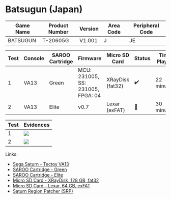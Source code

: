 # Batsugun (Japan)

| Game Name | Product Number | Version | Area Code | Peripheral Code |
| --------- | -------------- | ------- | --------- | --------------- |
| BATSUGUN  | T-20605G       | V1.001  | J         | JE              |

| Test | Console | SAROO Cartridge | Firmware                          | Micro SD Card    | Status             | Time Played |
| ---- | ------- | --------------- | --------------------------------- | ---------------- | ------------------ | ----------- |
| 1    | VA13    | Green           | MCU: 231005, SS: 231005, FPGA: 04 | XRayDisk (fat32) | :heavy_check_mark: | 22 minutes  |
| 2    | VA13    | Elite           | v0.7                              | Lexar (exFAT)    | :100:              | 30 minutes  |

| Test | Evidences                                                                                        |
| ---- | ------------------------------------------------------------------------------------------------ |
| 1    | [![](https://img.youtube.com/vi/N2WCQMnKZaY/0.jpg)](https://www.youtube.com/watch?v=N2WCQMnKZaY) |
| 2    | [![](https://img.youtube.com/vi/I-hn8KMq9ag/0.jpg)](https://www.youtube.com/watch?v=I-hn8KMq9ag) |

Links:

- [Sega Saturn - Tectoy VA13](../../../../Info/Consoles/VA13/README.md)
- [SAROO Cartridge - Green](../../../../Info/Cartridges/RetroGameParadiseStore/1.32F/README.md)
- [SAROO Cartridge - Elite](../../../../Info/Cartridges/GuangzhouSanStarOnlineShop/1.6/README.md)
- [Micro SD Card - XRayDisk, 128 GB, fat32](../../../../Info/SdCards/XRayDisk/128GB/fat32/README.md)
- [Micro SD Card - Lexar, 64 GB, exFAT](../../../../Info/SdCards/Lexar/64GB/exfat/README.md)
- [Saturn Region Patcher (SRP)](https://segaxtreme.net/resources/saturn-region-patcher.81/download)
